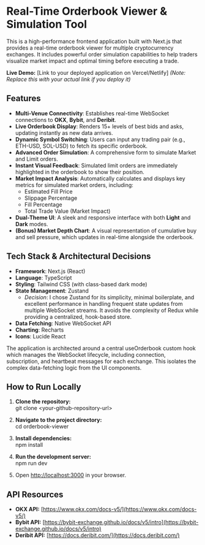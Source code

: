 # **Real-Time Orderbook Viewer & Simulation Tool**

This is a high-performance frontend application built with Next.js that provides a real-time orderbook viewer for multiple cryptocurrency exchanges. It includes powerful order simulation capabilities to help traders visualize market impact and optimal timing before executing a trade.

**Live Demo:** \[Link to your deployed application on Vercel/Netlify\] *(Note: Replace this with your actual link if you deploy it)*

## **Features**

* **Multi-Venue Connectivity**: Establishes real-time WebSocket connections to **OKX**, **Bybit**, and **Deribit**.  
* **Live Orderbook Display**: Renders 15+ levels of best bids and asks, updating instantly as new data arrives.  
* **Dynamic Symbol Switching**: Users can input any trading pair (e.g., ETH-USD, SOL-USD) to fetch its specific orderbook.  
* **Advanced Order Simulation**: A comprehensive form to simulate Market and Limit orders.  
* **Instant Visual Feedback**: Simulated limit orders are immediately highlighted in the orderbook to show their position.  
* **Market Impact Analysis**: Automatically calculates and displays key metrics for simulated market orders, including:  
  * Estimated Fill Price  
  * Slippage Percentage  
  * Fill Percentage  
  * Total Trade Value (Market Impact)  
* **Dual-Theme UI**: A sleek and responsive interface with both **Light** and **Dark** modes.  
* **(Bonus) Market Depth Chart**: A visual representation of cumulative buy and sell pressure, which updates in real-time alongside the orderbook.

## **Tech Stack & Architectural Decisions**

* **Framework**: Next.js (React)  
* **Language**: TypeScript  
* **Styling**: Tailwind CSS (with class-based dark mode)  
* **State Management**: Zustand  
  * *Decision*: I chose Zustand for its simplicity, minimal boilerplate, and excellent performance in handling frequent state updates from multiple WebSocket streams. It avoids the complexity of Redux while providing a centralized, hook-based store.  
* **Data Fetching**: Native WebSocket API  
* **Charting**: Recharts  
* **Icons**: Lucide React

The application is architected around a central useOrderbook custom hook which manages the WebSocket lifecycle, including connection, subscription, and heartbeat messages for each exchange. This isolates the complex data-fetching logic from the UI components.

## **How to Run Locally**

1. **Clone the repository:**  
   git clone \<your-github-repository-url\>

2. **Navigate to the project directory:**  
   cd orderbook-viewer

3. **Install dependencies:**  
   npm install

4. **Run the development server:**  
   npm run dev

5. Open [http://localhost:3000](https://www.google.com/search?q=http://localhost:3000) in your browser.

## **API Resources**

* **OKX API:** [https://www.okx.com/docs-v5/](https://www.okx.com/docs-v5/)  
* **Bybit API:** [https://bybit-exchange.github.io/docs/v5/intro](https://bybit-exchange.github.io/docs/v5/intro)  
* **Deribit API:** [https://docs.deribit.com/](https://docs.deribit.com/)